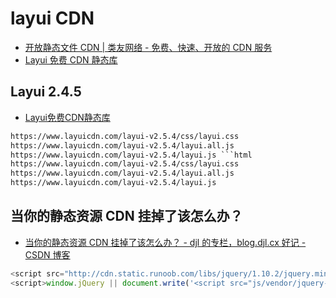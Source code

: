 # layui CDN

- [开放静态文件 CDN | 类友网络 - 免费、快速、开放的 CDN 服务](https://cdn.90so.net/#layui)
- [Layui 免费 CDN 静态库](https://layui.hcwl520.com.cn/#layui-news)

## Layui 2.4.5

- [Layui免费CDN静态库](https://www.layuicdn.com/)

````html
https://www.layuicdn.com/layui-v2.5.4/css/layui.css
https://www.layuicdn.com/layui-v2.5.4/layui.all.js
https://www.layuicdn.com/layui-v2.5.4/layui.js ```html
https://www.layuicdn.com/layui-v2.5.4/css/layui.css
https://www.layuicdn.com/layui-v2.5.4/layui.all.js
https://www.layuicdn.com/layui-v2.5.4/layui.js
````

## 当你的静态资源 CDN 挂掉了该怎么办？

- [当你的静态资源 CDN 挂掉了该怎么办？ - djl 的专栏，blog.djl.cx 好记 - CSDN 博客](https://blog.csdn.net/u010071211/article/details/80899170)

```js
<script src="http://cdn.static.runoob.com/libs/jquery/1.10.2/jquery.min.js"></script>
<script>window.jQuery || document.write('<script src="js/vendor/jquery-1.10.2.min.js"><\/script>')</script>
```
